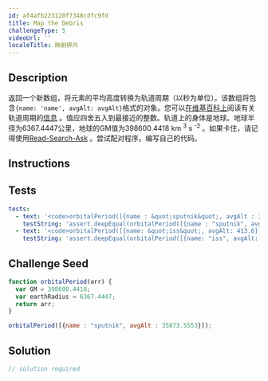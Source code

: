 ```yaml
---
id: af4afb223120f7348cdfc9fd
title: Map the Debris
challengeType: 5
videoUrl: ''
localeTitle: 映射碎片
---
```


## Description
<section id="description">返回一个新数组，将元素的平均高度转换为轨道周期（以秒为单位）。该数组将包含<code>{name: &#39;name&#39;, avgAlt: avgAlt}</code>格式的对象。您可以<a href="http://en.wikipedia.org/wiki/Orbital_period" target="_blank">在维基百科上</a>阅读有关轨道周期的<a href="http://en.wikipedia.org/wiki/Orbital_period" target="_blank">信息</a> 。值应四舍五入到最接近的整数。轨道上的身体是地球。地球半径为6367.4447公里，地球的GM值为398600.4418 km <sup>3</sup> s <sup>-2</sup> 。如果卡住，请记得使用<a href="http://forum.freecodecamp.org/t/how-to-get-help-when-you-are-stuck/19514" target="_blank">Read-Search-Ask</a> 。尝试配对程序。编写自己的代码。 </section>

## Instructions
<section id="instructions">
</section>

## Tests
<section id='tests'>

```yml
tests:
  - text: '<code>orbitalPeriod([{name : &quot;sputnik&quot;, avgAlt : 35873.5553}])</code>应返回<code>[{name: &quot;sputnik&quot;, orbitalPeriod: 86400}]</code> 。'
    testString: 'assert.deepEqual(orbitalPeriod([{name : "sputnik", avgAlt : 35873.5553}]), [{name: "sputnik", orbitalPeriod: 86400}], ''<code>orbitalPeriod([{name : "sputnik", avgAlt : 35873.5553}])</code> should return <code>[{name: "sputnik", orbitalPeriod: 86400}]</code>.'');'
  - text: '<code>orbitalPeriod([{name: &quot;iss&quot;, avgAlt: 413.6}, {name: &quot;hubble&quot;, avgAlt: 556.7}, {name: &quot;moon&quot;, avgAlt: 378632.553}])</code>应返回<code>[{name : &quot;iss&quot;, orbitalPeriod: 5557}, {name: &quot;hubble&quot;, orbitalPeriod: 5734}, {name: &quot;moon&quot;, orbitalPeriod: 2377399}]</code> 。'
    testString: 'assert.deepEqual(orbitalPeriod([{name: "iss", avgAlt: 413.6}, {name: "hubble", avgAlt: 556.7}, {name: "moon", avgAlt: 378632.553}]), [{name : "iss", orbitalPeriod: 5557}, {name: "hubble", orbitalPeriod: 5734}, {name: "moon", orbitalPeriod: 2377399}], ''<code>orbitalPeriod([{name: "iss", avgAlt: 413.6}, {name: "hubble", avgAlt: 556.7}, {name: "moon", avgAlt: 378632.553}])</code> should return <code>[{name : "iss", orbitalPeriod: 5557}, {name: "hubble", orbitalPeriod: 5734}, {name: "moon", orbitalPeriod: 2377399}]</code>.'');'

```

</section>

## Challenge Seed
<section id='challengeSeed'>

<div id='js-seed'>

```js
function orbitalPeriod(arr) {
  var GM = 398600.4418;
  var earthRadius = 6367.4447;
  return arr;
}

orbitalPeriod([{name : "sputnik", avgAlt : 35873.5553}]);

```

</div>



</section>

## Solution
<section id='solution'>

```js
// solution required
```
</section>
